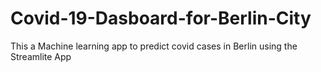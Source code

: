 # Covid-19-Dasboard-for-Berlin-City
This a Machine learning app to predict covid cases in Berlin using the Streamlite App
